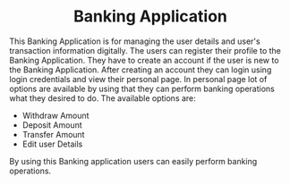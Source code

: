<h1><center>Banking Application</center></h1>
<p>
 This Banking Application is for managing the user details and user's transaction information digitally.
 The users can register their profile to the Banking Application.
 They have to create an account if the user is new to the Banking Application.
 After creating an account they can login using login credentials and view their personal page.
 In personal page lot of options are available by using that they can perform banking operations what they desired to do.
 The available options are:</p>
<ul>
<li>Withdraw Amount</li>
<li>Deposit Amount</li>
<li>Transfer Amount</li>
<li>Edit user Details</li>
</ul> 
<p>By using this Banking application users can easily perform banking operations.</p>
